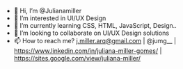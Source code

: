 - 👋 Hi, I’m @Julianamiller
- 👀 I’m interested in UI/UX Design
- 🌱 I’m currently learning CSS, HTML, JavaScript, Design..
- 💞️ I’m looking to collaborate on UI/UX Design solutions
- 📫 How to reach me? 
j.miller.arq@gmail.com | @jumg__ | https://www.linkedin.com/in/juliana-miller-gomes/ | https://sites.google.com/view/juliana-miller/

<!---
Julianamiller/Julianamiller is a ✨ special ✨ repository because its `README.md` (this file) appears on your GitHub profile.
You can click the Preview link to take a look at your changes.
--->
